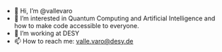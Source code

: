 - 👋 Hi, I’m @vallevaro
- 👀 I’m interested in Quantum Computing and Artificial Intelligence and how to make code accessible to everyone. 
- 🌱 I’m working at DESY
- 📫 How to reach me: valle.varo@desy.de

<!---
vallevaro/vallevaro is a ✨ special ✨ repository because its `README.md` (this file) appears on your GitHub profile.
You can click the Preview link to take a look at your changes.
--->
